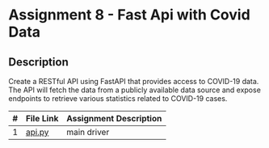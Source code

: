# Assignment 8 - Fast Api with Covid Data
## Description
Create a RESTful API using FastAPI that provides access to COVID-19 data. The API will fetch the data from a publicly available data source and expose endpoints to retrieve various statistics related to COVID-19 cases.


|   #   | File Link | Assignment Description |
| :---: | ----------- | ---------------------- |
|   1    |     [api.py](https://github.com/huyngo878/4883-SoftwareTools-Ngo/blob/main/Assignment/A08/api.py)     |         main driver               |

